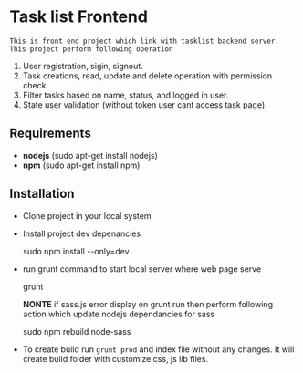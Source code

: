 # Task list Frontend #
	This is front end project which link with tasklist backend server. This project perform following operation
1. User registration, sigin, signout.
2. Task creations, read, update and delete operation with permission check.
3. Filter tasks based on name, status, and logged in user.
4. State user validation (without token user cant access task page).

## Requirements

* **nodejs**		(sudo apt-get install nodejs)
* **npm**		(sudo apt-get install npm)

## Installation

* Clone project in your local system

* Install project dev depenancies
	
	sudo npm install --only=dev

* run grunt command to start local server where web page serve

	grunt

	**NONTE** if sass.js error display on grunt run then perform following action which update nodejs dependancies for sass

	sudo npm rebuild node-sass

* To create build run `grunt prod` and index file without any changes. It will create build folder with customize css, js lib files.
